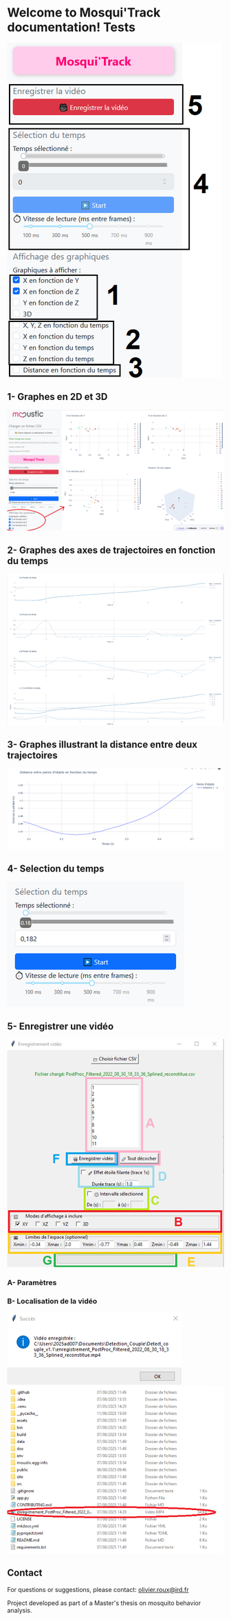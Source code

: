 # Welcome to Mosqui'Track documentation! Tests

<img src="/doc/img/mosquitrack/mosquitrack.png" />

## 1- Graphes en 2D et 3D 
<img src="/doc/img/mosquitrack/graphes.png" /> 

## 2- Graphes des axes de trajectoires en fonction du temps 
<img src="/doc/img/mosquitrack/xyzt.png"  />

## 3- Graphes illustrant la distance entre deux trajectoires
<img src="/doc/img/mosquitrack/distance.png"/>

## 4- Selection du temps
<img src="/doc/img/mosquitrack/selection_temps.png"  />

## 5- Enregistrer une vidéo
<img src="/doc/img/mosquitrack/enregistrer_video.png"  />

### A- Paramètres 

### B- Localisation de la vidéo 
<img src="/doc/img/mosquitrack/video_save1.png"  />
<img src="/doc/img/mosquitrack/video_save2.png" />

## Contact

For questions or suggestions, please contact:
olivier.roux@ird.fr

Project developed as part of a Master's thesis on mosquito behavior analysis.









